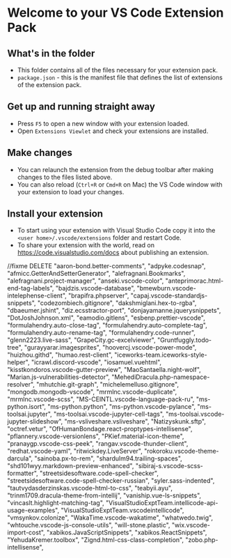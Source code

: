 # Welcome to your VS Code Extension Pack

## What's in the folder

* This folder contains all of the files necessary for your extension pack.
* `package.json` - this is the manifest file that defines the list of extensions of the extension pack.

## Get up and running straight away

* Press `F5` to open a new window with your extension loaded.
* Open `Extensions Viewlet` and check your extensions are installed.

## Make changes

* You can relaunch the extension from the debug toolbar after making changes to the files listed above.
* You can also reload (`Ctrl+R` or `Cmd+R` on Mac) the VS Code window with your extension to load your changes.

## Install your extension

* To start using your extension with Visual Studio Code copy it into the `<user home>/.vscode/extensions` folder and restart Code.
* To share your extension with the world, read on https://code.visualstudio.com/docs about publishing an extension.


[license-url]: https://github.com/swellaby/vscode-node-pack/blob/master/LICENSE
[contributing-doc-url]: https://github.com/swellaby/vscode-node-pack/blob/master/.github/CONTRIBUTING.md
[license-badge]: https://img.shields.io/github/license/swellaby/vscode-node-pack.svg?style=flat-square&color=blue
[ci-badge]: https://img.shields.io/azure-devops/build/swellaby/opensource/79/master.svg?style=flat-square
[tests-badge]: https://img.shields.io/azure-devops/tests/swellaby/opensource/79/master.svg?style=flat-square
[installs-badge]: https://img.shields.io/vscode-marketplace/i/swellaby.node-pack.svg?style=flat-square
[version-badge]: https://img.shields.io/vscode-marketplace/v/swellaby.node-pack.svg?style=flat-square&label=marketplace
[rating-badge]: https://img.shields.io/vscode-marketplace/r/swellaby.node-pack.svg?style=flat-square
[ext-url]: https://marketplace.visualstudio.com/items?itemName=swellaby.node-pack

//fixme DELETE 
  "aaron-bond.better-comments", 
    "adpyke.codesnap", 
    "afmicc.GetterAndSetterGenerator", 
    "alefragnani.Bookmarks", 
    "alefragnani.project-manager", 
    "anseki.vscode-color", 
    "anteprimorac.html-end-tag-labels", 
    "bajdzis.vscode-database", 
    "bmewburn.vscode-intelephense-client", 
    "brapifra.phpserver", 
    "capaj.vscode-standardjs-snippets", 
    "codezombiech.gitignore", 
    "dakshmiglani.hex-to-rgba", 
    "dbaeumer.jshint", 
    "diz.ecsstractor-port", 
    "donjayamanne.jquerysnippets", 
    "DotJoshJohnson.xml", 
    "eamodio.gitlens", 
    "esbenp.prettier-vscode", 
    "formulahendry.auto-close-tag", 
    "formulahendry.auto-complete-tag", 
    "formulahendry.auto-rename-tag", 
    "formulahendry.code-runner", 
    "glenn2223.live-sass", 
    "GrapeCity.gc-excelviewer", 
    "Gruntfuggly.todo-tree", 
    "gurayyarar.imagesprites", 
    "hoovercj.vscode-power-mode", 
    "huizhou.githd", 
    "humao.rest-client", 
    "iceworks-team.iceworks-style-helper", 
    "icrawl.discord-vscode", 
    "iosamuel.vuehtml", 
    "kisstkondoros.vscode-gutter-preview", 
    "MaoSantaella.night-wolf", 
    "Marian.js-vulnerabilities-detector", 
    "MehediDracula.php-namespace-resolver", 
    "mhutchie.git-graph", 
    "michelemelluso.gitignore", 
    "mongodb.mongodb-vscode", 
    "mrmlnc.vscode-duplicate", 
    "mrmlnc.vscode-scss", 
    "MS-CEINTL.vscode-language-pack-ru", 
    "ms-python.isort", 
    "ms-python.python", 
    "ms-python.vscode-pylance", 
    "ms-toolsai.jupyter", 
    "ms-toolsai.vscode-jupyter-cell-tags", 
    "ms-toolsai.vscode-jupyter-slideshow", 
    "ms-vsliveshare.vsliveshare", 
    "Natizyskunk.sftp", 
    "octref.vetur", 
    "OfHumanBondage.react-proptypes-intellisense", 
    "pflannery.vscode-versionlens", 
    "PKief.material-icon-theme", 
    "pranaygp.vscode-css-peek", 
    "rangav.vscode-thunder-client", 
    "redhat.vscode-yaml", 
    "ritwickdey.LiveServer", 
    "rokoroku.vscode-theme-darcula", 
    "sainoba.px-to-rem", 
    "shardulm94.trailing-spaces", 
    "shd101wyy.markdown-preview-enhanced", 
    "sibiraj-s.vscode-scss-formatter", 
    "streetsidesoftware.code-spell-checker", 
    "streetsidesoftware.code-spell-checker-russian", 
    "syler.sass-indented", 
    "tautvydasderzinskas.vscode-html-to-css", 
    "teabyii.ayu", 
    "trinm1709.dracula-theme-from-intellij", 
    "vaniship.vue-ls-snippets", 
    "vincaslt.highlight-matching-tag", 
    "VisualStudioExptTeam.intellicode-api-usage-examples", 
    "VisualStudioExptTeam.vscodeintellicode", 
    "vmsynkov.colonize", 
    "WakaTime.vscode-wakatime", 
    "whatwedo.twig", 
    "whtouche.vscode-js-console-utils", 
    "will-stone.plastic", 
    "wix.vscode-import-cost", 
    "xabikos.JavaScriptSnippets", 
    "xabikos.ReactSnippets", 
    "YehudaKremer.toolbox", 
    "Zignd.html-css-class-completion", 
    "zobo.php-intellisense",